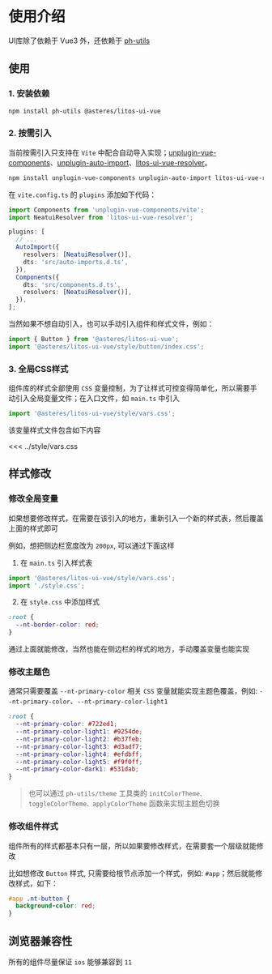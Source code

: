 # 使用介绍

UI库除了依赖于 Vue3 外，还依赖于 [ph-utils](https://gitee.com/towardly/ph/wikis/Home)

## 使用

### 1. 安装依赖

```sh
npm install ph-utils @asteres/litos-ui-vue
```

### 2. 按需引入

当前按需引入只支持在 `Vite` 中配合自动导入实现；[unplugin-vue-components](https://www.npmjs.com/package/unplugin-vue-components)、[unplugin-auto-import](https://www.npmjs.com/package/unplugin-auto-import)、[litos-ui-vue-resolver](https://www.npmjs.com/package/litos-ui-vue-resolver)。

```sh
npm install unplugin-vue-components unplugin-auto-import litos-ui-vue-resolver -D
```

在 `vite.config.ts` 的 `plugins` 添加如下代码：

```ts
import Components from 'unplugin-vue-components/vite';
import NeatuiResolver from 'litos-ui-vue-resolver';

plugins: [
  // ...
  AutoImport({
    resolvers: [NeatuiResolver()],
    dts: 'src/auto-imports.d.ts',
  }),
  Components({
    dts: 'src/components.d.ts',
    resolvers: [NeatuiResolver()],
  }),
];
```

当然如果不想自动引入，也可以手动引入组件和样式文件，例如：

```ts
import { Button } from '@asteres/litos-ui-vue';
import '@asteres/litos-ui-vue/style/button/index.css';
```

### 3. 全局CSS样式

组件库的样式全部使用 `CSS` 变量控制，为了让样式可控变得简单化，所以需要手动引入全局变量文件；在入口文件，如 `main.ts` 中引入

```ts
import '@asteres/litos-ui-vue/style/vars.css';
```

该变量样式文件包含如下内容

<<< ../style/vars.css

## 样式修改

### 修改全局变量

如果想要修改样式，在需要在该引入的地方，重新引入一个新的样式表，然后覆盖上面的样式即可

例如，想把侧边栏宽度改为 `200px`, 可以通过下面这样

1. 在 `main.ts` 引入样式表

```ts
import '@asteres/litos-ui-vue/style/vars.css';
import './style.css';
```

2. 在 `style.css` 中添加样式

```css
:root {
  --nt-border-color: red;
}
```

通过上面就能修改，当然也能在侧边栏的样式的地方，手动覆盖变量也能实现

### 修改主题色

通常只需要覆盖 `--nt-primary-color` 相关 `CSS` 变量就能实现主题色覆盖，例如: `--nt-primary-color`、`--nt-primary-color-light1`

```css
:root {
  --nt-primary-color: #722ed1;
  --nt-primary-color-light1: #9254de;
  --nt-primary-color-light2: #b37feb;
  --nt-primary-color-light3: #d3adf7;
  --nt-primary-color-light4: #efdbff;
  --nt-primary-color-light5: #f9f0ff;
  --nt-primary-color-dark1: #531dab;
}
```

> 也可以通过 `ph-utils/theme` 工具类的 `initColorTheme、toggleColorTheme、applyColorTheme` 函数来实现主题色切换

### 修改组件样式

组件所有的样式都基本只有一层，所以如果要修改样式，在需要套一个层级就能修改

比如想修改 `Button` 样式, 只需要给根节点添加一个样式，例如: `#app`；然后就能修改样式，如下：

```css
#app .nt-button {
  background-color: red;
}
```

## 浏览器兼容性

所有的组件尽量保证 `ios` 能够兼容到 `11`
